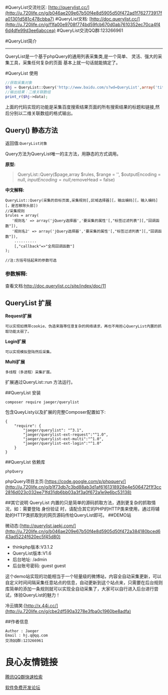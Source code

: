 #QueryList交流社区: [http://querylist.cc/](http://u.720life.cn/g/b046ae209e67b50f4e8d5905d50f472ad1f762773917fa01301d581c478cbba7) #QueryList文档: [http://doc.querylist.cc/](http://u.720life.cn/g/f1fa00e9708f774bd59fcb670d0ab7610352ec70ca4f46d4dfe99d3ee6abccea) #QueryList交流QQ群:123266961    #QueryList简介***QueryList是一个基于phpQuery的通用列表采集类,是一个简单、 灵活、强大的采集工具，采集任何复杂的页面     基本上就一句话就能搞定了。#QueryList 使用```php//获取采集对象$hj = QueryList::Query('http://www.baidu.com/s?wd=QueryList',array('title'=>array('h3','text'),'link'=>array('h3>a','href')));//输出结果：二维关联数组print_r($hj->data);```上面的代码实现的功能是采集百度搜索结果页面的所有搜索结果的标题和链接,然后分别以二维关联数组的格式输出。## Query() 静态方法返回值:`QueryList对象`Query方法为QueryList唯一的主方法，用静态的方式调用。**原型:**> QueryList::Query($page,array $rules, $range = '', $outputEncoding = null, $inputEncoding = null,$removeHead = false)**中文解释:**```QueryList::Query(采集的目标页面,采集规则[,区域选择器][，输出编码][，输入编码][，是否移除头部])//采集规则$rules = array(   '规则名' => array('jQuery选择器','要采集的属性'[,"标签过滤列表"][,"回调函数"]),   '规则名2' => array('jQuery选择器','要采集的属性'[,"标签过滤列表"][,"回调函数"]),    ..........    [,"callback"=>"全局回调函数"]);//注:方括号括起来的参数可选```### 参数解释:查看文档:http://doc.querylist.cc/site/index/doc/11## QueryList 扩展**Request扩展**    可以实现如携带cookie、伪造来路等任意复杂的网络请求，再也不用担心QueryList内置的抓取功能太弱了。    **Login扩展**    可以实现模拟登陆然后采集。**Multi扩展**    多线程（多进程）采集扩展。扩展通过QueryList::run 方法运行。##QueryList 安装`composer require jaeger/querylist`包含QueyListy以及扩展的完整Composer配置如下:    {        "require": {            "jaeger/querylist": "^3.1",            "jaeger/querylist-ext-request":"^1.0",            "jaeger/querylist-ext-multi":"^1.0",            "jaeger/querylist-ext-login":"^1.0"        }    }##QueryList 依赖库```phpQuery```phpQuery项目主页:[https://code.google.com/p/phpquery/](http://u.720life.cn/g/b1f73db7c3bd88ab3d1af6161318928e4e506472f1f3cc2816d023c032ee71fd31db6bb03a3f3a0f672a1e9e6bc53138) ##其它说明QueryList 内置的只是简单的源码抓取方法，遇到更复杂的抓取情况，如：需要登陆身份验证 时，请配合其它的PHP的HTTP类来使用，通过将辅助的HTTP类抓取到的网页源码传给QueryList即可。##DEMO站 微动态:[http://querylist.jaekj.com/](http://u.720life.cn/g/b046ae209e67b50f4e8d5905d50f472a384180bced643ad5224f620ec5f45d80) * thinkphp版本:V3.1.2* QueryList版本:V1.6* 后台地址: /admin* 后台账号密码: guest guest 这个demo站实现的功能相当于一个轻量级的微博站，内容全自动采集更新，可以自定义时间间隔采集任意站点的信息，自动更新到这个站点来，只需要在后台规则库简单的添加一条规则就可以实现全自动采集了，大家可以自行进入后台进行尝试，体验QueryList的魅力！冷云搞笑:[http://x.44i.cc/](http://u.720life.cn/g/cbe2df590a3278e3fba0c1960be8adfa) ##作者信息```Author : JaegerEmail : hj.q@qq.com交流QQ群:123266961 ```


 # 良心友情链接

[腾讯QQ群快速检索](http://u.720life.cn/s/8cf73f7c)

[软件免费开发论坛](http://u.720life.cn/s/bbb01dc0)